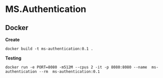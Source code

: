 # MS.Authentication


## Docker

__Create__

```
docker build -t ms-authentication:0.1 .
```


__Testing__

```
docker run -e PORT=8080 -m512M --cpus 2 -it -p 8080:8080 --name  ms-authentication --rm  ms-authentication:0.1
```

